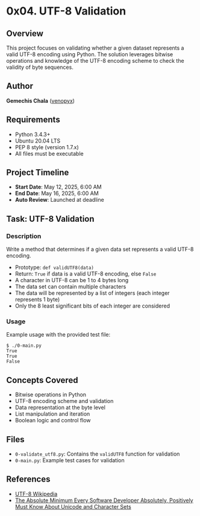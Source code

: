 # 0x04. UTF-8 Validation

## Overview

This project focuses on validating whether a given dataset represents a valid UTF-8 encoding using Python. The solution leverages bitwise operations and knowledge of the UTF-8 encoding scheme to check the validity of byte sequences.

## Author

**Gemechis Chala** ([venopyx](https://github.com/venopyx))

## Requirements

- Python 3.4.3+
- Ubuntu 20.04 LTS
- PEP 8 style (version 1.7.x)
- All files must be executable

## Project Timeline

- **Start Date**: May 12, 2025, 6:00 AM
- **End Date**: May 16, 2025, 6:00 AM
- **Auto Review**: Launched at deadline

## Task: UTF-8 Validation

### Description

Write a method that determines if a given data set represents a valid UTF-8 encoding.

- Prototype: `def validUTF8(data)`
- Return: `True` if data is a valid UTF-8 encoding, else `False`
- A character in UTF-8 can be 1 to 4 bytes long
- The data set can contain multiple characters
- The data will be represented by a list of integers (each integer represents 1 byte)
- Only the 8 least significant bits of each integer are considered

### Usage

Example usage with the provided test file:

```
$ ./0-main.py
True
True
False
```

## Concepts Covered

- Bitwise operations in Python
- UTF-8 encoding scheme and validation
- Data representation at the byte level
- List manipulation and iteration
- Boolean logic and control flow

## Files

- `0-validate_utf8.py`: Contains the `validUTF8` function for validation
- `0-main.py`: Example test cases for validation

## References

- [UTF-8 Wikipedia](https://en.wikipedia.org/wiki/UTF-8)
- [The Absolute Minimum Every Software Developer Absolutely, Positively Must Know About Unicode and Character Sets](https://www.joelonsoftware.com/2003/10/08/the-absolute-minimum-every-software-developer-absolutely-positively-must-know-about-unicode-and-character-sets-no-excuses/)
